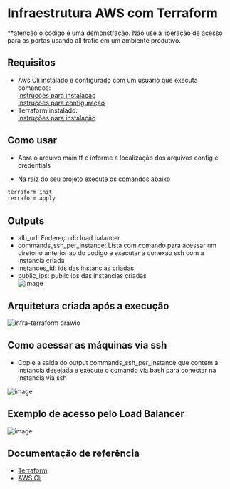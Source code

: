 # Infraestrutura AWS com Terraform
**atenção o código é uma demonstração. Não use a liberação de acesso para as portas usando all trafic em um ambiente produtivo.

## Requisitos

- Aws Cli instalado e configurado com um usuario que executa comandos: <br/>
  [Instruções para instalação](https://docs.aws.amazon.com/pt_br/cli/latest/userguide/cli-chap-getting-started.html) <br/>
  [Instruções para configuração](https://docs.aws.amazon.com/pt_br/cli/latest/userguide/cli-chap-configure.html)
- Terraform instalado: <br/>
  [Instruções para instalação](https://developer.hashicorp.com/terraform/downloads)

## Como usar
- Abra o arquivo main.tf e informe a localização dos arquivos config e credentials

- Na raiz do seu projeto execute os comandos abaixo

```bash
terraform init
terraform apply
```

## Outputs

- alb_url: Endereço do load balancer
- commands_ssh_per_instance: Lista com comando para acessar um diretorio anterior ao do codigo e executar a conexao ssh com a instancia criada <br/>
- instances_id: ids das instancias criadas <br/>
- public_ips: public ips das instancias criadas <br/>
![image](https://user-images.githubusercontent.com/3687713/216229841-c01cdb16-8cd7-404b-b634-d7fd56a413a1.png)


## Arquitetura criada após a execução
![infra-terraform drawio](https://user-images.githubusercontent.com/3687713/216229607-35080849-542c-4731-9726-6b511e077a4e.png)

## Como acessar as máquinas via ssh

- Copie a saida do output commands_ssh_per_instance que contem a instancia desejada e execute o comando via bash para conectar na instancia via ssh

![image](https://user-images.githubusercontent.com/3687713/216229991-44e50d4e-4e93-4e5e-864a-eaa4a4fe6a0e.png)

## Exemplo de acesso pelo Load Balancer
![image](https://user-images.githubusercontent.com/3687713/216229701-2a242c46-e5a1-4d40-883a-620d5e1010ce.png)

## Documentação de referência
- [Terraform](https://registry.terraform.io/)
- [AWS Cli](https://docs.aws.amazon.com/pt_br/cli/index.html)
